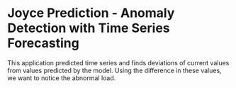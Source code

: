 # Joyce Prediction - Anomaly Detection with Time Series Forecasting


This application predicted time series and finds deviations of current values from values predicted by the model. Using the difference in these values, we want to notice the abnormal load.
